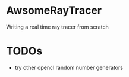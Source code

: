 # AwsomeRayTracer
Writing a real time ray tracer from scratch

# TODOs
 - try other opencl random number generators
